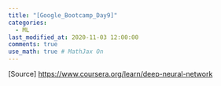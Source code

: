 ```yaml
---
title: "[Google_Bootcamp_Day9]"
categories: 
  - ML
last_modified_at: 2020-11-03 12:00:00
comments: true
use_math: true # MathJax On
---
```



[Source] https://www.coursera.org/learn/deep-neural-network
